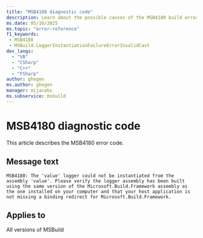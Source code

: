 ```yaml
---
title: "MSB4180 diagnostic code"
description: Learn about the possible causes of the MSB4180 build error, and get troubleshooting tips.
ms.date: 05/16/2025
ms.topic: "error-reference"
f1_keywords:
 - MSB4180
 - MSBuild.LoggerInstantiationFailureErrorInvalidCast
dev_langs:
  - "VB"
  - "CSharp"
  - "C++"
  - "FSharp"
author: ghogen
ms.author: ghogen
manager: mijacobs
ms.subservice: msbuild
---
```


# MSB4180 diagnostic code

<!-- :::ErrorDefinitionDescription::: -->
<!-- :::editable-content name="introDescription"::: -->
This article describes the MSB4180 error code.
<!-- :::editable-content-end::: -->

## Message text

<!-- :::editable-content name="messageText"::: -->
`MSB4180: The 'value' logger could not be instantiated from the assembly 'value'. Please verify the logger assembly has been built using the same version of the Microsoft.Build.Framework assembly as the one installed on your computer and that your host application is not missing a binding redirect for Microsoft.Build.Framework.`
<!-- :::editable-content-end::: -->
<!-- MSB4180: The "{0}" logger could not be instantiated from the assembly "{1}". Please verify the logger assembly has been built using the same version of the Microsoft.Build.Framework assembly as the one installed on your computer and that your host application is not missing a binding redirect for Microsoft.Build.Framework. {2} -->

<!-- :::editable-content name="postOutputDescription"::: -->
<!--
{StrBegin="MSB4180: "}
      LOCALIZATION: "{2}" is a localized message from a CLR/FX exception. Also, Microsoft.Build.Framework should not be localized
-->
<!-- :::editable-content-end::: -->
<!-- :::ErrorDefinitionDescription-end::: -->

## Applies to

All versions of MSBuild
